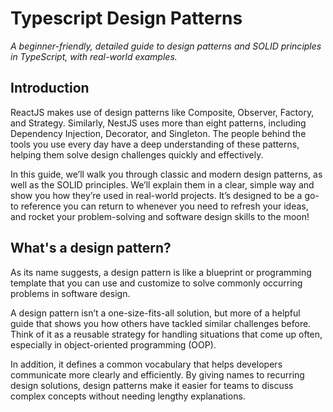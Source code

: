 # Typescript Design Patterns
_A beginner-friendly, detailed guide to design patterns and SOLID principles in TypeScript, with real-world examples._

## Introduction

ReactJS makes use of design patterns like Composite, Observer, Factory, and Strategy. Similarly, NestJS uses more than eight patterns, including Dependency Injection, Decorator, and Singleton. The people behind the tools you use every day have a deep understanding of these patterns, helping them solve design challenges quickly and effectively.

In this guide, we’ll walk you through classic and modern design patterns, as well as the SOLID principles. We’ll explain them in a clear, simple way and show you how they’re used in real-world projects. It’s designed to be a go-to reference you can return to whenever you need to refresh your ideas, and rocket your problem-solving and software design skills to the moon!

## What's a design pattern?
As its name suggests, a design pattern is like a blueprint or programming template that you can use and customize to solve commonly occurring problems in software design.

A design pattern isn’t a one-size-fits-all solution, but more of a helpful guide that shows you how others have tackled similar challenges before. Think of it as a reusable strategy for handling situations that come up often, especially in object-oriented programming (OOP).

In addition, it defines a common vocabulary that helps developers communicate more clearly and efficiently. By giving names to recurring design solutions, design patterns make it easier for teams to discuss complex concepts without needing lengthy explanations.

